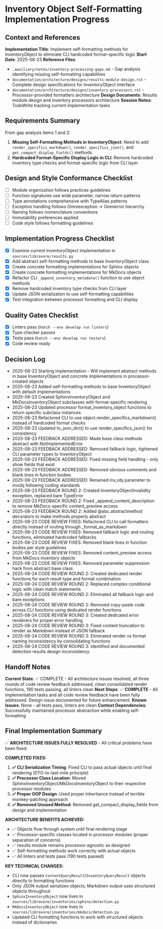 # Inventory Object Self-Formatting Implementation Progress

## Context and References

**Implementation Title**: Implement self-formatting methods for InventoryObject to eliminate CLI hardcoded format-specific logic
**Start Date**: 2025-08-23
**Reference Files**:
  - `.auxiliary/notes/inventory-processing-gaps.md` - Gap analysis identifying missing self-formatting capabilities
  - `documentation/architecture/designs/results-module-design.rst` - Complete design specifications for InventoryObject interface
  - `documentation/architecture/designs/inventory-processors.rst` - Processor-provided formatters architecture
**Design Documents**: Results module design and inventory processors architecture
**Session Notes**: TodoWrite tracking current implementation tasks

## Requirements Summary

From gap analysis items 1 and 2:
1. **Missing Self-Formatting Methods in InventoryObject**: Need to add `render_specifics_markdown()`, `render_specifics_json()`, and `get_compact_display_fields()` methods
2. **Hardcoded Format-Specific Display Logic in CLI**: Remove hardcoded inventory type checks and format-specific logic from CLI layer

## Design and Style Conformance Checklist
- [ ] Module organization follows practices guidelines
- [ ] Function signatures use wide parameter, narrow return patterns  
- [ ] Type annotations comprehensive with TypeAlias patterns
- [ ] Exception handling follows Omniexception → Omnierror hierarchy
- [ ] Naming follows nomenclature conventions
- [ ] Immutability preferences applied
- [ ] Code style follows formatting guidelines

## Implementation Progress Checklist
- [x] Examine current InventoryObject implementation in `sources/librovore/results.py`
- [x] Add abstract self-formatting methods to base InventoryObject class
- [x] Create concrete formatting implementations for Sphinx objects
- [x] Create concrete formatting implementations for MkDocs objects
- [x] Refactor CLI `_append_inventory_metadata()` function to use object methods
- [x] Remove hardcoded inventory type checks from CLI layer
- [x] Update JSON serialization to use self-formatting capabilities
- [x] Test integration between processor formatting and CLI display

## Quality Gates Checklist
- [x] Linters pass (`hatch --env develop run linters`)
- [x] Type checker passes
- [x] Tests pass (`hatch --env develop run testers`)
- [x] Code review ready

## Decision Log
- 2025-08-23 Starting implementation - Will implement abstract methods in base InventoryObject and concrete implementations in processor-created objects
- 2025-08-23 Added self-formatting methods to base InventoryObject with default implementations
- 2025-08-23 Created SphinxInventoryObject and MkDocsInventoryObject subclasses with format-specific rendering
- 2025-08-23 Updated processor format_inventory_object functions to return specific subclass instances  
- 2025-08-23 Refactored CLI to use object.render_specifics_markdown() instead of hardcoded format checks
- 2025-08-23 Updated to_json_dict() to use render_specifics_json() for consistency
- 2025-08-23 FEEDBACK ADDRESSED: Made base class methods abstract with NotImplementedError
- 2025-08-23 FEEDBACK ADDRESSED: Removed fallback logic, tightened CLI parameter types to InventoryObject
- 2025-08-23 FEEDBACK ADDRESSED: Fixed missing field handling - only show fields that exist
- 2025-08-23 FEEDBACK ADDRESSED: Removed obvious comments and blank lines in function bodies
- 2025-08-23 FEEDBACK ADDRESSED: Renamed inv_obj parameter to invobj following coding standards
- 2025-08-23 FEEDBACK ROUND 2: Created InventoryObjectInvalidity exception, replaced bare TypeError
- 2025-08-23 FEEDBACK ROUND 2: Fixed _append_content_description to remove MkDocs-specific content_preview access
- 2025-08-23 FEEDBACK ROUND 2: Added @abc.abstractmethod decorators to make methods properly abstract
- 2025-08-23 CODE REVIEW FIXES: Refactored CLI to call formatters directly instead of routing through _format_as_markdown
- 2025-08-23 CODE REVIEW FIXES: Removed fallback logic and routing functions, eliminated hardcoded fallbacks
- 2025-08-23 CODE REVIEW FIXES: Removed blank lines in function bodies per style guidelines
- 2025-08-23 CODE REVIEW FIXES: Removed content_preview access from MkDocs inventory objects
- 2025-08-23 CODE REVIEW FIXES: Removed parameter suppression hack from abstract base class
- 2025-08-24 CODE REVIEW ROUND 2: Created dedicated render functions for each result type and format combination
- 2025-08-24 CODE REVIEW ROUND 2: Replaced complex conditional logic with clean match statements
- 2025-08-24 CODE REVIEW ROUND 2: Eliminated all fallback logic and bare exceptions  
- 2025-08-24 CODE REVIEW ROUND 2: Removed copy-paste code across CLI functions using dedicated render functions
- 2025-08-24 CODE REVIEW ROUND 3: Created dedicated error renderers for proper error handling
- 2025-08-24 CODE REVIEW ROUND 3: Fixed content truncation to render as Markdown instead of JSON fallback
- 2025-08-24 CODE REVIEW ROUND 3: Eliminated render vs format naming inconsistency by consolidating functions
- 2025-08-24 CODE REVIEW ROUND 3: Identified and documented detection results design inconsistency

## Handoff Notes
**Current State**: ✅ COMPLETE - All architecture issues resolved, all three rounds of code review feedback addressed, clean consolidated render functions, 190 tests passing, all linters clean
**Next Steps**: ✅ **COMPLETE** - All implementation tasks and all code review feedback have been fully addressed. Design issue documented for future enhancement.
**Known Issues**: None - all tests pass, linters are clean
**Context Dependencies**: Successfully maintained processor abstraction while enabling self-formatting

## Final Implementation Summary
✅ **ARCHITECTURE ISSUES FULLY RESOLVED** - All critical problems have been fixed:

**COMPLETED FIXES:**
1. **✅ CLI Serialization Timing**: Fixed CLI to pass actual objects until final rendering (DTO-to-last-mile principle)
2. **✅ Processor Class Location**: Moved SphinxInventoryObject/MkDocsInventoryObject to their respective processor modules
3. **✅ Proper OOP Design**: Used proper inheritance instead of terrible monkey-patching approach
4. **✅ Removed Unused Method**: Removed get_compact_display_fields from design and implementation

**ARCHITECTURE BENEFITS ACHIEVED:**
- ✅ Objects flow through system until final rendering stage
- ✅ Processor-specific classes located in processor modules (proper separation of concerns)
- ✅ results module remains processor-agnostic as designed
- ✅ Self-formatting methods work correctly with actual objects
- ✅ All linters and tests pass (190 tests passed)

**KEY TECHNICAL CHANGES:**
- CLI now passes `ContentQueryResult`/`InventoryQueryResult` objects directly to formatting functions
- Only JSON output serializes objects; Markdown output uses structured objects throughout
- `SphinxInventoryObject` now lives in `sources/librovore/inventories/sphinx/detection.py`
- `MkDocsInventoryObject` now lives in `sources/librovore/inventories/mkdocs/detection.py`
- Updated CLI formatting functions to work with structured objects instead of dictionaries